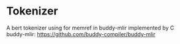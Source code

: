 # Tokenizer
A bert tokenizer using for memref in buddy-mlir implemented by C  
buddy-mlir: https://github.com/buddy-compiler/buddy-mlir

